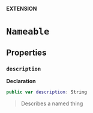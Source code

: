 **EXTENSION**
# `Nameable`

## Properties
### `description`

**Declaration**
```swift
public var description: String
```

> Describes a named thing
